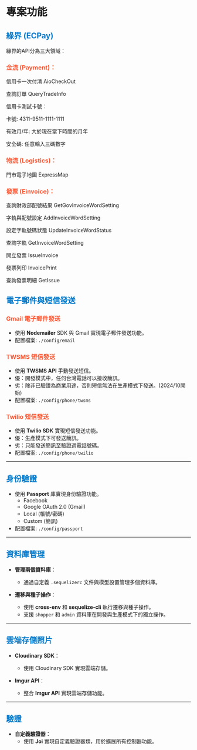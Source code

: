 # 專案功能

<h2 style="color: #007ACC;">綠界 (ECPay)</h2>

綠界的API分為三大領域：

<h3 style="color: #FF5733;">金流 (Payment)：</h3>

信用卡一次付清 AioCheckOut

查詢訂單 QueryTradeInfo

信用卡測試卡號：

卡號: 4311-9511-1111-1111

有效月/年: 大於現在當下時間的月年

安全碼: 任意輸入三碼數字

<h3 style="color: #FF5733;">物流 (Logistics)：</h3>

門市電子地圖 ExpressMap

<h3 style="color: #FF5733;">發票 (Einvoice)：</h3>

查詢財政部配號結果 GetGovInvoiceWordSetting

字軌與配號設定 AddInvoiceWordSetting

設定字軌號碼狀態 UpdateInvoiceWordStatus

查詢字軌 GetInvoiceWordSetting

開立發票 IssueInvoice

發票列印 InvoicePrint

查詢發票明細 GetIssue

<h2 style="color: #007ACC;">電子郵件與短信發送</h2>

<h3 style="color: #FF5733;">Gmail 電子郵件發送</h3>

- 使用 **Nodemailer** SDK 與 Gmail 實現電子郵件發送功能。
- 配置檔案: `./config/email`

<h3 style="color: #FF5733;">TWSMS 短信發送</h3>

- 使用 **TWSMS API** 手動發送短信。
- 優：開發模式中，任何台灣電話可以接收簡訊。
- 劣：除非已驗證為商業用途，否則短信無法在生產模式下發送。(2024/10開始)
- 配置檔案: `./config/phone/twsms`

<h3 style="color: #FF5733;">Twilio 短信發送</h3>

- 使用 **Twilio SDK** 實現短信發送功能。
- 優：生產模式下可發送簡訊。
- 劣：只能發送簡訊至驗證過電話號碼。
- 配置檔案: `./config/phone/twilio`

---

<h2 style="color: #007ACC;">身份驗證</h2>

- 使用 **Passport** 庫實現身份驗證功能。
  - Facebook
  - Google OAuth 2.0 (Gmail)
  - Local (帳號/密碼)
  - Custom (簡訊)
- 配置檔案: `./config/passport`

---

<h2 style="color: #007ACC;">資料庫管理</h2>

- **管理兩個資料庫**：
  - 通過自定義 `.sequelizerc` 文件與模型設置管理多個資料庫。

- **遷移與種子操作**：
  - 使用 **cross-env** 和 **sequelize-cli** 執行遷移與種子操作。
  - 支援 `shopper` 和 `admin` 資料庫在開發與生產模式下的獨立操作。

---

<h2 style="color: #007ACC;">雲端存儲照片</h2>

- **Cloudinary SDK**：
  - 使用 Cloudinary SDK 實現雲端存儲。

- **Imgur API**：
  - 整合 **Imgur API** 實現雲端存儲功能。

---

<h2 style="color: #007ACC;">驗證</h2>

- **自定義驗證器**：
  - 使用 **Joi** 實現自定義驗證器類，用於擴展所有控制器功能。

